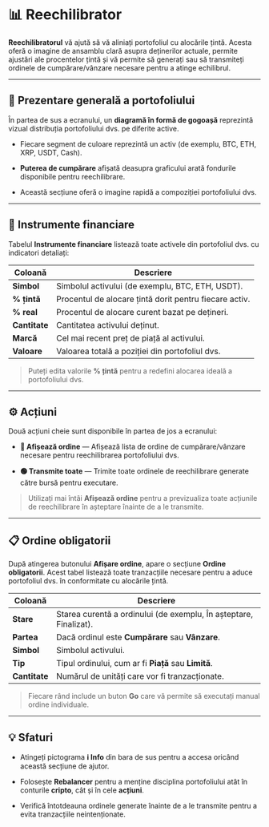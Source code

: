 # 📊 Reechilibrator

**Reechilibratorul** vă ajută să vă aliniați portofoliul cu alocările țintă. Acesta oferă o imagine de ansamblu clară asupra deținerilor actuale, permite ajustări ale procentelor țintă și vă permite să generați sau să transmiteți ordinele de cumpărare/vânzare necesare pentru a atinge echilibrul.

---

## 💼 Prezentare generală a portofoliului

În partea de sus a ecranului, un **diagramă în formă de gogoașă** reprezintă vizual distribuția portofoliului dvs. pe diferite active.

- Fiecare segment de culoare reprezintă un activ (de exemplu, BTC, ETH, XRP, USDT, Cash).
- **Puterea de cumpărare** afișată deasupra graficului arată fondurile disponibile pentru reechilibrare.

- Această secțiune oferă o imagine rapidă a compoziției portofoliului dvs.

---

## 🧾 Instrumente financiare

Tabelul **Instrumente financiare** listează toate activele din portofoliul dvs. cu indicatori detaliați:

| Coloană | Descriere |
|--------|-------------|
| **Simbol** | Simbolul activului (de exemplu, BTC, ETH, USDT). |
| **% țintă** | Procentul de alocare țintă dorit pentru fiecare activ. |
| **% real** | Procentul de alocare curent bazat pe dețineri. |
| **Cantitate** | Cantitatea activului deținut. |
| **Marcă** | Cel mai recent preț de piață al activului. |
| **Valoare** | Valoarea totală a poziției din portofoliul dvs. |

> Puteți edita valorile **% țintă** pentru a redefini alocarea ideală a portofoliului dvs.

---

## ⚙️ Acțiuni

Două acțiuni cheie sunt disponibile în partea de jos a ecranului:

- **🔴 Afișează ordine** — Afișează lista de ordine de cumpărare/vânzare necesare pentru reechilibrarea portofoliului dvs.

- **🟢 Transmite toate** — Trimite toate ordinele de reechilibrare generate către bursă pentru executare.

> Utilizați mai întâi **Afișează ordine** pentru a previzualiza toate acțiunile de reechilibrare în așteptare înainte de a le transmite.

---

## 📋 Ordine obligatorii

După atingerea butonului **Afișare ordine**, apare o secțiune **Ordine obligatorii**. Acest tabel listează toate tranzacțiile necesare pentru a aduce portofoliul dvs. în conformitate cu alocările țintă.

| Coloană | Descriere |
|--------|-------------|
| **Stare** | Starea curentă a ordinului (de exemplu, În așteptare, Finalizat). |
| **Partea** | Dacă ordinul este **Cumpărare** sau **Vânzare**. |
| **Simbol** | Simbolul activului. |
| **Tip** | Tipul ordinului, cum ar fi **Piață** sau **Limită**. |
| **Cantitate** | Numărul de unități care vor fi tranzacționate. |

> Fiecare rând include un buton **Go** care vă permite să executați manual ordine individuale.

---

## 💡 Sfaturi

- Atingeți pictograma **ℹ️ Info** din bara de sus pentru a accesa oricând această secțiune de ajutor.

- Folosește **Rebalancer** pentru a menține disciplina portofoliului atât în conturile **cripto**, cât și în cele **acțiuni**.

- Verifică întotdeauna ordinele generate înainte de a le transmite pentru a evita tranzacțiile neintenționate.